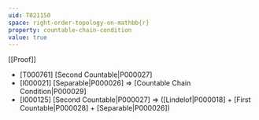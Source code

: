 ```yaml
---
uid: T021150
space: right-order-topology-on-mathbb{r}
property: countable-chain-condition
value: true
---
```

[[Proof]]

* [T000761] [Second Countable|P000027]
* [I000021] [Separable|P000026] => [Countable Chain Condition|P000029]
* [I000125] [Second Countable|P000027] => ([Lindelof|P000018] + [First Countable|P000028] + [Separable|P000026])

